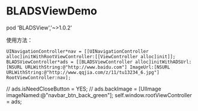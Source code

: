 # BLADSViewDemo
pod 'BLADSView','~>1.0.2'

使用方法：

    UINavigationController*nav = [[UINavigationController alloc]initWithRootViewController:[[ViewController alloc]init]];
    BLADSViewController*ads = [[BLADSViewController alloc]initWithADSUrl:[NSURL URLWithString:@"http://www.baidu.com"] ImageUrl:[NSURL URLWithString:@"http://www.qqjia.com/z/11/tu13234_6.jpg"] RootViewController:nav];
   // ads.isNeedCloseButton = YES;
   // ads.backImage = [UIImage imageNamed:@"navbar_btn_back_green"];
     self.window.rootViewController = ads;
